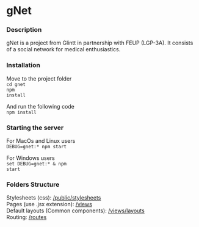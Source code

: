 # gNet
### Description
gNet is a project from Glintt in partnership with FEUP (LGP-3A). It consists of a social network for medical enthusiastics.<br>

### Installation
Move to the project folder<br>
<code>cd gnet</code><br>
<code>npm install</code><br>

And run the following code<br>
<code>npm install</code><br>

### Starting the server
For MacOs and Linux users<br>
<code>DEBUG=gnet:* npm start</code>

For Windows users<br>
<code>set DEBUG=gnet:* & npm start</code>

### Folders Structure
Stylesheets (css): [/public/stylesheets](https://git.fe.up.pt/lgp2019/lgp-3/lgp-3a/tree/skeleton/gnet/public/stylesheets)<br>
Pages (use .jsx extension): [/views](https://git.fe.up.pt/lgp2019/lgp-3/lgp-3a/tree/skeleton/gnet/views)<br>
Default layouts (Common components): [/views/layouts](https://git.fe.up.pt/lgp2019/lgp-3/lgp-3a/tree/skeleton/gnet/views/layouts)<br>
Routing: [/routes](https://git.fe.up.pt/lgp2019/lgp-3/lgp-3a/tree/skeleton/gnet/routes)
